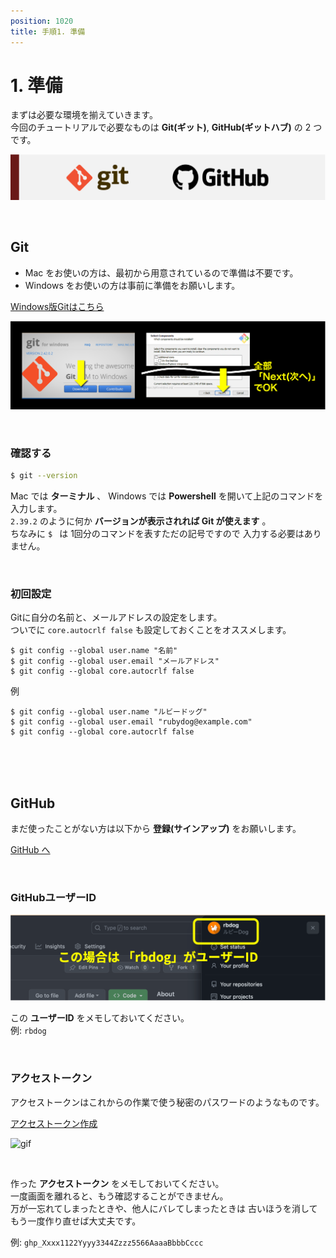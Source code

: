 ```yaml
---
position: 1020
title: 手順1. 準備
---
```


# 1. 準備

まずは必要な環境を揃えていきます。  
今回のチュートリアルで必要なものは **Git(ギット)**, **GitHub(ギットハブ)** の 2 つです。

![image](/tutorial_assets/git_github.png)

<br />

## Git

- Mac をお使いの方は、最初から用意されているので準備は不要です。
- Windows をお使いの方は事前に準備をお願いします。

<a href="https://gitforwindows.org/" class='mybtn'>Windows版Gitはこちら</a>

![image](/tutorial_assets/git-install-win.png)

<br />

### 確認する

```ターミナル.sh
$ git --version
```

Mac では **ターミナル** 、 Windows では **Powershell** を開いて上記のコマンドを入力します。  
`2.39.2` のように何か **バージョンが表示されれば Git が使えます** 。  
ちなみに `$ ` は 1回分のコマンドを表すただの記号ですので 入力する必要はありません。

<br />

### 初回設定

Gitに自分の名前と、メールアドレスの設定をします。  
ついでに `core.autocrlf false` も設定しておくことをオススメします。

```
$ git config --global user.name "名前"
$ git config --global user.email "メールアドレス"
$ git config --global core.autocrlf false
```

例

```
$ git config --global user.name "ルビードッグ"
$ git config --global user.email "rubydog@example.com"
$ git config --global core.autocrlf false
```

<br />

<br />

<br />

## GitHub

まだ使ったことがない方は以下から **登録(サインアップ)** をお願いします。

<a href="https://github.co.jp/" class='mybtn'>GitHub へ</a>

<br />

### GitHubユーザーID

![image](/tutorial_assets/github_id.png)

この **ユーザーID** をメモしておいてください。  
例: `rbdog`

<br />

### アクセストークン

アクセストークンはこれからの作業で使う秘密のパスワードのようなものです。

<a href="https://github.com/settings/tokens" class='mybtn'>アクセストークン作成</a>

![gif](/tutorial_assets/access-token.gif)

<br />

作った **アクセストークン** をメモしておいてください。  
一度画面を離れると、もう確認することができません。  
万が一忘れてしまったときや、他人にバレてしまったときは 古いほうを消してもう一度作り直せば大丈夫です。

例: `ghp_Xxxx1122Yyyy3344Zzzz5566AaaaBbbbCccc`
